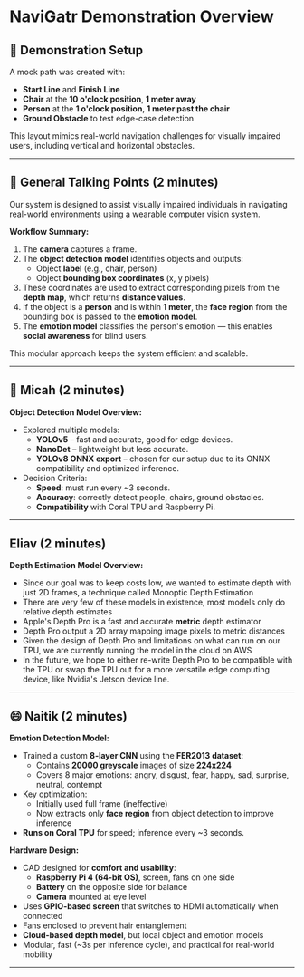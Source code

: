 # NaviGatr Demonstration Overview

## 🧭 Demonstration Setup

A mock path was created with:

- **Start Line** and **Finish Line**
- **Chair** at the **10 o'clock position**, **1 meter away**
- **Person** at the **1 o'clock position**, **1 meter past the chair**
- **Ground Obstacle** to test edge-case detection

This layout mimics real-world navigation challenges for visually impaired users, including vertical and horizontal obstacles.

---

## 🎤 General Talking Points (2 minutes)

Our system is designed to assist visually impaired individuals in navigating real-world environments using a wearable computer vision system.

**Workflow Summary:**
1. The **camera** captures a frame.
2. The **object detection model** identifies objects and outputs:
   - Object **label** (e.g., chair, person)
   - Object **bounding box coordinates** (x, y pixels)
3. These coordinates are used to extract corresponding pixels from the **depth map**, which returns **distance values**.
4. If the object is a **person** and is within **1 meter**, the **face region** from the bounding box is passed to the **emotion model**.
5. The **emotion model** classifies the person's emotion — this enables **social awareness** for blind users.

This modular approach keeps the system efficient and scalable.

---

## 🧠 Micah (2 minutes)

**Object Detection Model Overview:**
- Explored multiple models:
  - **YOLOv5** – fast and accurate, good for edge devices.
  - **NanoDet** – lightweight but less accurate.
  - **YOLOv8 ONNX export** – chosen for our setup due to its ONNX compatibility and optimized inference.
- Decision Criteria:
  - **Speed**: must run every ~3 seconds.
  - **Accuracy**: correctly detect people, chairs, ground obstacles.
  - **Compatibility** with Coral TPU and Raspberry Pi.

---

## Eliav (2 minutes)

**Depth Estimation Model Overview:**
- Since our goal was to keep costs low, we wanted to estimate depth with just 2D frames, a technique called Monoptic Depth Estimation
- There are very few of these models in existence, most models only do relative depth estimates
- Apple's Depth Pro is a fast and accurate **metric** depth estimator
- Depth Pro output a 2D array mapping image pixels to metric distances
- Given the design of Depth Pro and limitations on what can run on our TPU, we are currently running the model in the cloud on AWS
- In the future, we hope to either re-write Depth Pro to be compatible with the TPU or swap the TPU out for a more versatile edge computing device, like Nvidia's Jetson device line.

---

## 😄 Naitik (2 minutes)

**Emotion Detection Model:**
- Trained a custom **8-layer CNN** using the **FER2013 dataset**:
  - Contains **20000 greyscale** images of size **224x224**
  - Covers 8 major emotions: angry, disgust, fear, happy, sad, surprise, neutral, contempt
- Key optimization:
  - Initially used full frame (ineffective)
  - Now extracts only **face region** from object detection to improve inference
- **Runs on Coral TPU** for speed; inference every ~3 seconds.

**Hardware Design:**
- CAD designed for **comfort and usability**:
  - **Raspberry Pi 4 (64-bit OS)**, screen, fans on one side
  - **Battery** on the opposite side for balance
  - **Camera** mounted at eye level
- Uses **GPIO-based screen** that switches to HDMI automatically when connected
- Fans enclosed to prevent hair entanglement
- **Cloud-based depth model**, but local object and emotion models
- Modular, fast (~3s per inference cycle), and practical for real-world mobility

---

